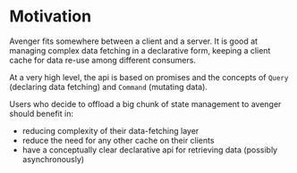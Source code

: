 # Motivation

Avenger fits somewhere between a client and a server. It is good at managing complex data fetching in a declarative form, keeping a client cache for data re-use among different consumers.

At a very high level, the api is based on promises and the concepts of `Query` (declaring data fetching) and `Command` (mutating data).

Users who decide to offload a big chunk of state management to avenger should benefit in:
* reducing complexity of their data-fetching layer
* reduce the need for any other cache on their clients
* have a conceptually clear declarative api for retrieving data (possibly asynchronously)

